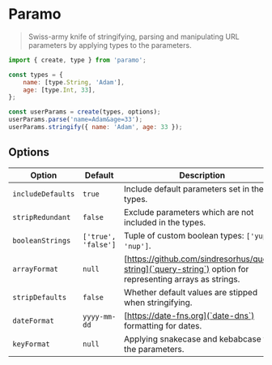# Paramo

> Swiss-army knife of stringifying, parsing and manipulating URL parameters by applying types to the parameters.

```javascript
import { create, type } from 'paramo';

const types = {
    name: [type.String, 'Adam'],
    age: [type.Int, 33],
};

const userParams = create(types, options);
userParams.parse('name=Adam&age=33');
userParams.stringify({ name: 'Adam', age: 33 });
```

## Options

| Option            | Default                                                               | Description                                                                                               |
| ----------------- | --------------------------------------------------------------------- | --------------------------------------------------------------------------------------------------------- |
| `includeDefaults` | `true`                                                                | Include default parameters set in the types.                                                              |
| `stripRedundant`  | `false`                                                               | Exclude parameters which are not included in the types.                                                   |
| `booleanStrings`  | `['true', 'false']`                                                   | Tuple of custom boolean types: `['yup', 'nup']`.                                                          |
| `arrayFormat`     | `null`                                                                | [https://github.com/sindresorhus/query-string](`query-string`) option for representing arrays as strings. |
| `stripDefaults`   | `false`                                                               | Whether default values are stipped when stringifying.                                                     |
| `dateFormat`      | `yyyy-mm-dd` | [https://date-fns.org](`date-dns`) formatting for dates. |
| `keyFormat`       | `null`                                                                | Applying snakecase and kebabcase to the parameters.                                                       |
